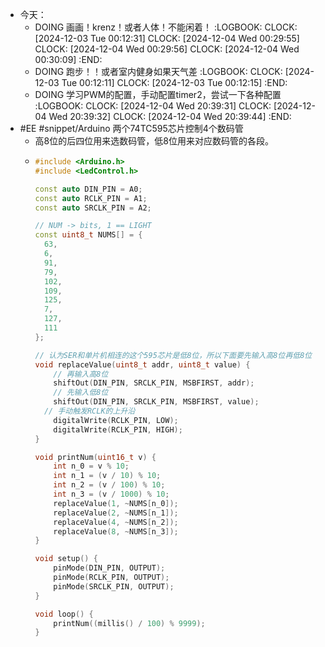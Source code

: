 - 今天：
	- DOING 画画！krenz！或者人体！不能闲着！
	  :LOGBOOK:
	  CLOCK: [2024-12-03 Tue 00:12:31]
	  CLOCK: [2024-12-04 Wed 00:29:55]
	  CLOCK: [2024-12-04 Wed 00:29:56]
	  CLOCK: [2024-12-04 Wed 00:30:09]
	  :END:
	- DOING 跑步！！或者室内健身如果天气差
	  :LOGBOOK:
	  CLOCK: [2024-12-03 Tue 00:12:11]
	  CLOCK: [2024-12-03 Tue 00:12:15]
	  :END:
	- DOING 学习PWM的配置，手动配置timer2，尝试一下各种配置
	  :LOGBOOK:
	  CLOCK: [2024-12-04 Wed 20:39:31]
	  CLOCK: [2024-12-04 Wed 20:39:32]
	  CLOCK: [2024-12-04 Wed 20:39:44]
	  :END:
- #EE #snippet/Arduino 两个74TC595芯片控制4个数码管
	- 高8位的后四位用来选数码管，低8位用来对应数码管的各段。
	- ```C++
	  #include <Arduino.h>
	  #include <LedControl.h>
	  
	  const auto DIN_PIN = A0;
	  const auto RCLK_PIN = A1;
	  const auto SRCLK_PIN = A2;
	  
	  // NUM -> bits, 1 == LIGHT
	  const uint8_t NUMS[] = { 
	    63,
	    6,
	    91,
	    79,
	    102,
	    109,
	    125,
	    7,
	    127,
	    111
	  };
	  
	  // 认为SER和单片机相连的这个595芯片是低8位，所以下面要先输入高8位再低8位
	  void replaceValue(uint8_t addr, uint8_t value) {
	      // 再输入高8位
	      shiftOut(DIN_PIN, SRCLK_PIN, MSBFIRST, addr);
	      // 先输入低8位
	      shiftOut(DIN_PIN, SRCLK_PIN, MSBFIRST, value);
	    // 手动触发RCLK的上升沿 
	      digitalWrite(RCLK_PIN, LOW);
	      digitalWrite(RCLK_PIN, HIGH);
	  }
	  
	  void printNum(uint16_t v) {
	      int n_0 = v % 10;
	      int n_1 = (v / 10) % 10;
	      int n_2 = (v / 100) % 10;
	      int n_3 = (v / 1000) % 10;
	      replaceValue(1, ~NUMS[n_0]);
	      replaceValue(2, ~NUMS[n_1]);
	      replaceValue(4, ~NUMS[n_2]);
	      replaceValue(8, ~NUMS[n_3]);
	  } 
	  
	  void setup() {
	      pinMode(DIN_PIN, OUTPUT);
	      pinMode(RCLK_PIN, OUTPUT);
	      pinMode(SRCLK_PIN, OUTPUT);
	  }
	  
	  void loop() {
	      printNum((millis() / 100) % 9999);
	  }
	  ```